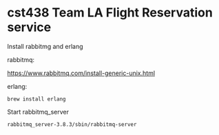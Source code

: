 # cst438 Team LA Flight Reservation service 



Install rabbitmg and erlang


rabbitmq:

https://www.rabbitmq.com/install-generic-unix.html


erlang:

```
brew install erlang
```

Start rabbitmq_server

```
rabbitmq_server-3.8.3/sbin/rabbitmq-server 
```
